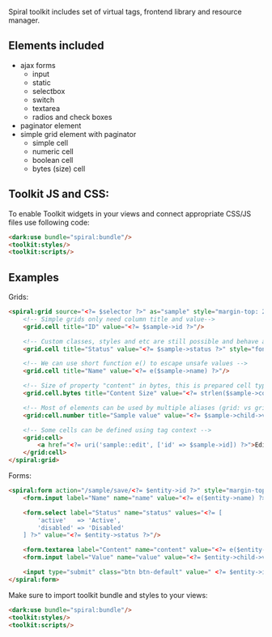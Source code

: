 Spiral toolkit includes set of virtual tags, frontend library and resource manager.

Elements included
-----------------
* ajax forms
    * input
    * static
    * selectbox
    * switch
    * textarea
    * radios and check boxes
* paginator element
* simple grid element with paginator
    * simple cell
    * numeric cell
    * boolean cell
    * bytes (size) cell
    
Toolkit JS and CSS:
--------
To enable Toolkit widgets in your views and connect appropriate CSS/JS files use following code:

```html
<dark:use bundle="spiral:bundle"/>
<toolkit:styles/>
<toolkit:scripts/>
```

Examples
--------

Grids:

```html
<spiral:grid source="<?= $selector ?>" as="sample" style="margin-top: 20px;">
    <!-- Simple grids only need column title and value-->
    <grid.cell title="ID" value="<?= $sample->id ?>"/>

    <!-- Custom classes, styles and etc are still possible and behave as in regular tags -->
    <grid.cell title="Status" value="<?= $sample->status ?>" style="font-weight: bold;"/>

    <!-- We can use short function e() to escape unsafe values -->
    <grid.cell title="Name" value="<?= e($sample->name) ?>"/>

    <!-- Size of property "content" in bytes, this is prepared cell type (see bool, bytes and number) -->
    <grid.cell.bytes title="Content Size" value="<?= strlen($sample->content) ?>"/>

    <!-- Most of elements can be used by multiple aliases (grid: vs grid.) -->
    <grid:cell.number title="Sample value" value="<?= $sample->child->value ?>"/>

    <!-- Some cells can be defined using tag context -->
    <grid:cell>
        <a href="<?= uri('sample::edit', ['id' => $sample->id]) ?>">Edit element</a>
    </grid:cell>
</spiral:grid>
```

Forms:

```html
<spiral:form action="/sample/save/<?= $entity->id ?>" style="margin-top: 20px;">
    <form.input label="Name" name="name" value="<?= e($entity->name) ?>"/>

    <form.select label="Status" name="status" values="<?= [
        'active'   => 'Active',
        'disabled' => 'Disabled'
    ] ?>" value="<?= $entity->status ?>"/>

    <form.textarea label="Content" name="content" value="<?= e($entity->content) ?>"/>
    <form.input label="Value" name="value" value="<?= $entity->child->value ?>"/>

    <input type="submit" class="btn btn-default" value=" <?= $entity->isLoaded() ? 'Update' : 'Create' ?>"/>
</spiral:form>
```

Make sure to import toolkit bundle and styles to your views:

```html
<dark:use bundle="spiral:bundle"/>
<toolkit:styles/>
<toolkit:scripts/>
```